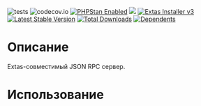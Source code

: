 ![tests](https://github.com/jeyroik/extas-api-jsonrpc/workflows/PHP%20Composer/badge.svg?branch=master&event=push)
![codecov.io](https://codecov.io/gh/jeyroik/extas-api-jsonrpc/coverage.svg?branch=master)
<a href="https://github.com/phpstan/phpstan"><img src="https://img.shields.io/badge/PHPStan-enabled-brightgreen.svg?style=flat" alt="PHPStan Enabled"></a> 
<a href="https://codeclimate.com/github/jeyroik/extas-api-jsonrpc/maintainability"><img src="https://api.codeclimate.com/v1/badges/c58607cca54051a8db95/maintainability" /></a>
<a href="https://github.com/jeyroik/extas-installer/" title="Extas Installer v3"><img alt="Extas Installer v3" src="https://img.shields.io/badge/installer-v3-green"></a>
[![Latest Stable Version](https://poser.pugx.org/jeyroik/extas-api-jsonrpc/v)](//packagist.org/packages/jeyroik/extas-jsonrpc)
[![Total Downloads](https://poser.pugx.org/jeyroik/extas-api-jsonrpc/downloads)](//packagist.org/packages/jeyroik/extas-jsonrpc)
[![Dependents](https://poser.pugx.org/jeyroik/extas-api-jsonrpc/dependents)](//packagist.org/packages/jeyroik/extas-jsonrpc)

# Описание

Extas-совместимый JSON RPC сервер.

# Использование

